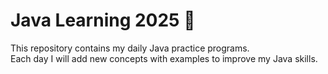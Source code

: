 # Java Learning 2025 🚀

This repository contains my daily Java practice programs.  
Each day I will add new concepts with examples to improve my Java skills.
